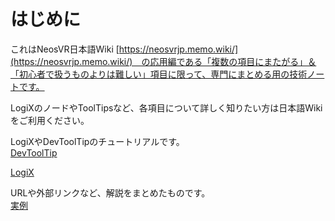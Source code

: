 # はじめに

これはNeosVR日本語Wiki [https://neosvrjp.memo.wiki/](https://neosvrjp.memo.wiki/)　の応用編である「複数の項目にまたがる」＆「初心者で扱うものよりは難しい」項目に限って、専門にまとめる用の技術ノートです。

LogiXのノードやToolTipsなど、各項目について詳しく知りたい方は日本語Wikiをご利用ください。
  
  
LogiXやDevToolTipのチュートリアルです。  
[DevToolTip](chtoriaru/devtool.md)  
  
[LogiX](chtoriaru/logix.md)  
  
  
URLや外部リンクなど、解説をまとめたものです。  
[実例](shi-li/jiturei.md)  







